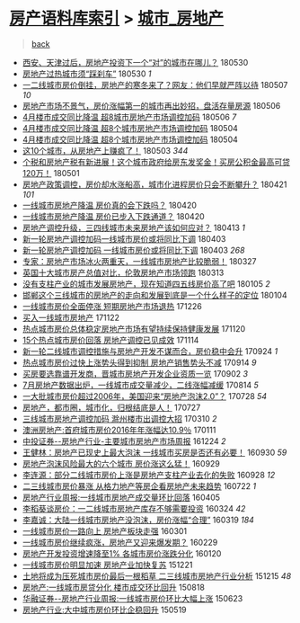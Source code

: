 [房产语料库索引](../../README.md)  > [城市_房地产](城市_房地产.md)
====
> [back](../README.md)

- [西安、天津过后，房地产投资下一个“对”的城市在哪儿？](http://jkwz.applinzi.com/ittc/7108813869776634897.html#%E8%A5%BF%E5%AE%89%E3%80%81%E5%A4%A9%E6%B4%A5%E8%BF%87%E5%90%8E%EF%BC%8C%E6%88%BF%E5%9C%B0%E4%BA%A7%E6%8A%95%E8%B5%84%E4%B8%8B%E4%B8%80%E4%B8%AA%E2%80%9C%E5%AF%B9%E2%80%9D%E7%9A%84%E5%9F%8E%E5%B8%82%E5%9C%A8%E5%93%AA%E5%84%BF%EF%BC%9F) 180530  
- [房地产过热城市须“踩刹车”](http://jkwz.applinzi.com/ittc/7108788300720636934.html#%E6%88%BF%E5%9C%B0%E4%BA%A7%E8%BF%87%E7%83%AD%E5%9F%8E%E5%B8%82%E9%A1%BB%E2%80%9C%E8%B8%A9%E5%88%B9%E8%BD%A6%E2%80%9D) 180530 *1* 
- [一二线城市房价倒挂，房地产的寒冬来了？网友：他们早就严阵以待](http://jkwz.applinzi.com/ittc/7100270198873654289.html#%E4%B8%80%E4%BA%8C%E7%BA%BF%E5%9F%8E%E5%B8%82%E6%88%BF%E4%BB%B7%E5%80%92%E6%8C%82%EF%BC%8C%E6%88%BF%E5%9C%B0%E4%BA%A7%E7%9A%84%E5%AF%92%E5%86%AC%E6%9D%A5%E4%BA%86%EF%BC%9F%E7%BD%91%E5%8F%8B%EF%BC%9A%E4%BB%96%E4%BB%AC%E6%97%A9%E5%B0%B1%E4%B8%A5%E9%98%B5%E4%BB%A5%E5%BE%85) 180507 *10* 
- [房地产市场不景气，房价涨幅第一的城市再出妙招，盘活存量房源](http://jkwz.applinzi.com/ittc/7099919263244747786.html#%E6%88%BF%E5%9C%B0%E4%BA%A7%E5%B8%82%E5%9C%BA%E4%B8%8D%E6%99%AF%E6%B0%94%EF%BC%8C%E6%88%BF%E4%BB%B7%E6%B6%A8%E5%B9%85%E7%AC%AC%E4%B8%80%E7%9A%84%E5%9F%8E%E5%B8%82%E5%86%8D%E5%87%BA%E5%A6%99%E6%8B%9B%EF%BC%8C%E7%9B%98%E6%B4%BB%E5%AD%98%E9%87%8F%E6%88%BF%E6%BA%90) 180506  
- [4月楼市成交同比降温 超8城市房地产市场调控加码](http://jkwz.applinzi.com/ittc/7099901847949280267.html#4%E6%9C%88%E6%A5%BC%E5%B8%82%E6%88%90%E4%BA%A4%E5%90%8C%E6%AF%94%E9%99%8D%E6%B8%A9+%E8%B6%858%E5%9F%8E%E5%B8%82%E6%88%BF%E5%9C%B0%E4%BA%A7%E5%B8%82%E5%9C%BA%E8%B0%83%E6%8E%A7%E5%8A%A0%E7%A0%81) 180506 *7* 
- [4月楼市成交同比降温 超8个城市房地产市场调控加码](http://jkwz.applinzi.com/ittc/7099274280724595718.html#4%E6%9C%88%E6%A5%BC%E5%B8%82%E6%88%90%E4%BA%A4%E5%90%8C%E6%AF%94%E9%99%8D%E6%B8%A9+%E8%B6%858%E4%B8%AA%E5%9F%8E%E5%B8%82%E6%88%BF%E5%9C%B0%E4%BA%A7%E5%B8%82%E5%9C%BA%E8%B0%83%E6%8E%A7%E5%8A%A0%E7%A0%81) 180504  
- [4月楼市成交同比降温 超8个城市房地产市场调控加码](http://jkwz.applinzi.com/ittc/7099258843798438918.html#4%E6%9C%88%E6%A5%BC%E5%B8%82%E6%88%90%E4%BA%A4%E5%90%8C%E6%AF%94%E9%99%8D%E6%B8%A9+%E8%B6%858%E4%B8%AA%E5%9F%8E%E5%B8%82%E6%88%BF%E5%9C%B0%E4%BA%A7%E5%B8%82%E5%9C%BA%E8%B0%83%E6%8E%A7%E5%8A%A0%E7%A0%81) 180504  
- [这10个城市，从房地产上赚疯了！](http://jkwz.applinzi.com/ittc/7098926768327230474.html#%E8%BF%9910%E4%B8%AA%E5%9F%8E%E5%B8%82%EF%BC%8C%E4%BB%8E%E6%88%BF%E5%9C%B0%E4%BA%A7%E4%B8%8A%E8%B5%9A%E7%96%AF%E4%BA%86%EF%BC%81) 180503 *344* 
- [个税和房地产税有新进展！这个城市政府给房东发奖金！买房公积金最高可贷120万！](http://jkwz.applinzi.com/ittc/7098011299344811014.html#%E4%B8%AA%E7%A8%8E%E5%92%8C%E6%88%BF%E5%9C%B0%E4%BA%A7%E7%A8%8E%E6%9C%89%E6%96%B0%E8%BF%9B%E5%B1%95%EF%BC%81%E8%BF%99%E4%B8%AA%E5%9F%8E%E5%B8%82%E6%94%BF%E5%BA%9C%E7%BB%99%E6%88%BF%E4%B8%9C%E5%8F%91%E5%A5%96%E9%87%91%EF%BC%81%E4%B9%B0%E6%88%BF%E5%85%AC%E7%A7%AF%E9%87%91%E6%9C%80%E9%AB%98%E5%8F%AF%E8%B4%B7120%E4%B8%87%EF%BC%81) 180501  
- [房地产政策调控，房价却水涨船高，城市化进程房价只会不断攀升？](http://jkwz.applinzi.com/ittc/7094555547556905995.html#%E6%88%BF%E5%9C%B0%E4%BA%A7%E6%94%BF%E7%AD%96%E8%B0%83%E6%8E%A7%EF%BC%8C%E6%88%BF%E4%BB%B7%E5%8D%B4%E6%B0%B4%E6%B6%A8%E8%88%B9%E9%AB%98%EF%BC%8C%E5%9F%8E%E5%B8%82%E5%8C%96%E8%BF%9B%E7%A8%8B%E6%88%BF%E4%BB%B7%E5%8F%AA%E4%BC%9A%E4%B8%8D%E6%96%AD%E6%94%80%E5%8D%87%EF%BC%9F) 180421 *101* 
- [一线城市房地产降温 房价真的会下跌吗？](http://jkwz.applinzi.com/ittc/7094035321924879376.html#%E4%B8%80%E7%BA%BF%E5%9F%8E%E5%B8%82%E6%88%BF%E5%9C%B0%E4%BA%A7%E9%99%8D%E6%B8%A9+%E6%88%BF%E4%BB%B7%E7%9C%9F%E7%9A%84%E4%BC%9A%E4%B8%8B%E8%B7%8C%E5%90%97%EF%BC%9F) 180420  
- [一线城市房地产降温 房价已步入下跌通道？](http://jkwz.applinzi.com/ittc/7093934996954022923.html#%E4%B8%80%E7%BA%BF%E5%9F%8E%E5%B8%82%E6%88%BF%E5%9C%B0%E4%BA%A7%E9%99%8D%E6%B8%A9+%E6%88%BF%E4%BB%B7%E5%B7%B2%E6%AD%A5%E5%85%A5%E4%B8%8B%E8%B7%8C%E9%80%9A%E9%81%93%EF%BC%9F) 180420  
- [房地产调控升级，三四线城市未来房地产该如何应对？](http://jkwz.applinzi.com/ittc/7091605214631298055.html#%E6%88%BF%E5%9C%B0%E4%BA%A7%E8%B0%83%E6%8E%A7%E5%8D%87%E7%BA%A7%EF%BC%8C%E4%B8%89%E5%9B%9B%E7%BA%BF%E5%9F%8E%E5%B8%82%E6%9C%AA%E6%9D%A5%E6%88%BF%E5%9C%B0%E4%BA%A7%E8%AF%A5%E5%A6%82%E4%BD%95%E5%BA%94%E5%AF%B9%EF%BC%9F) 180413 *1* 
- [新一轮房地产调控加码一线城市房价或将同比下调](http://jkwz.applinzi.com/ittc/7087663317512619015.html#%E6%96%B0%E4%B8%80%E8%BD%AE%E6%88%BF%E5%9C%B0%E4%BA%A7%E8%B0%83%E6%8E%A7%E5%8A%A0%E7%A0%81%E4%B8%80%E7%BA%BF%E5%9F%8E%E5%B8%82%E6%88%BF%E4%BB%B7%E6%88%96%E5%B0%86%E5%90%8C%E6%AF%94%E4%B8%8B%E8%B0%83) 180403  
- [新一轮房地产调控加码 一线城市房价或将同比下调](http://jkwz.applinzi.com/ittc/7087646378513925131.html#%E6%96%B0%E4%B8%80%E8%BD%AE%E6%88%BF%E5%9C%B0%E4%BA%A7%E8%B0%83%E6%8E%A7%E5%8A%A0%E7%A0%81+%E4%B8%80%E7%BA%BF%E5%9F%8E%E5%B8%82%E6%88%BF%E4%BB%B7%E6%88%96%E5%B0%86%E5%90%8C%E6%AF%94%E4%B8%8B%E8%B0%83) 180403 *268* 
- [专家：房地产市场冰火两重天，一线城市房地产比较脆弱！](http://jkwz.applinzi.com/ittc/7085215601545184272.html#%E4%B8%93%E5%AE%B6%EF%BC%9A%E6%88%BF%E5%9C%B0%E4%BA%A7%E5%B8%82%E5%9C%BA%E5%86%B0%E7%81%AB%E4%B8%A4%E9%87%8D%E5%A4%A9%EF%BC%8C%E4%B8%80%E7%BA%BF%E5%9F%8E%E5%B8%82%E6%88%BF%E5%9C%B0%E4%BA%A7%E6%AF%94%E8%BE%83%E8%84%86%E5%BC%B1%EF%BC%81) 180327  
- [英国十大城市房产总值对比，伦敦房地产市场领跑](http://jkwz.applinzi.com/ittc/7079899524191749127.html#%E8%8B%B1%E5%9B%BD%E5%8D%81%E5%A4%A7%E5%9F%8E%E5%B8%82%E6%88%BF%E4%BA%A7%E6%80%BB%E5%80%BC%E5%AF%B9%E6%AF%94%EF%BC%8C%E4%BC%A6%E6%95%A6%E6%88%BF%E5%9C%B0%E4%BA%A7%E5%B8%82%E5%9C%BA%E9%A2%86%E8%B7%91) 180313  
- [没有支柱产业的城市发展房地产，现在知道四五线房价高了吧](http://jkwz.applinzi.com/ittc/7055001219460760587.html#%E6%B2%A1%E6%9C%89%E6%94%AF%E6%9F%B1%E4%BA%A7%E4%B8%9A%E7%9A%84%E5%9F%8E%E5%B8%82%E5%8F%91%E5%B1%95%E6%88%BF%E5%9C%B0%E4%BA%A7%EF%BC%8C%E7%8E%B0%E5%9C%A8%E7%9F%A5%E9%81%93%E5%9B%9B%E4%BA%94%E7%BA%BF%E6%88%BF%E4%BB%B7%E9%AB%98%E4%BA%86%E5%90%A7) 180105 *2* 
- [邯郸这个三线城市的房地产的走向和发展到底是一个什么样子的定位](http://jkwz.applinzi.com/ittc/7054659174468682763.html#%E9%82%AF%E9%83%B8%E8%BF%99%E4%B8%AA%E4%B8%89%E7%BA%BF%E5%9F%8E%E5%B8%82%E7%9A%84%E6%88%BF%E5%9C%B0%E4%BA%A7%E7%9A%84%E8%B5%B0%E5%90%91%E5%92%8C%E5%8F%91%E5%B1%95%E5%88%B0%E5%BA%95%E6%98%AF%E4%B8%80%E4%B8%AA%E4%BB%80%E4%B9%88%E6%A0%B7%E5%AD%90%E7%9A%84%E5%AE%9A%E4%BD%8D) 180104  
- [一线城市房价全面停涨 短期房地产市场退热](http://jkwz.applinzi.com/ittc/7051314709720990736.html#%E4%B8%80%E7%BA%BF%E5%9F%8E%E5%B8%82%E6%88%BF%E4%BB%B7%E5%85%A8%E9%9D%A2%E5%81%9C%E6%B6%A8+%E7%9F%AD%E6%9C%9F%E6%88%BF%E5%9C%B0%E4%BA%A7%E5%B8%82%E5%9C%BA%E9%80%80%E7%83%AD) 171226  
- [买入一线城市房地产](http://jkwz.applinzi.com/ittc/7038825185199784977.html#%E4%B9%B0%E5%85%A5%E4%B8%80%E7%BA%BF%E5%9F%8E%E5%B8%82%E6%88%BF%E5%9C%B0%E4%BA%A7) 171122  
- [热点城市房价总体稳定房地产市场有望持续保持健康发展](http://jkwz.applinzi.com/ittc/7037968813503546385.html#%E7%83%AD%E7%82%B9%E5%9F%8E%E5%B8%82%E6%88%BF%E4%BB%B7%E6%80%BB%E4%BD%93%E7%A8%B3%E5%AE%9A%E6%88%BF%E5%9C%B0%E4%BA%A7%E5%B8%82%E5%9C%BA%E6%9C%89%E6%9C%9B%E6%8C%81%E7%BB%AD%E4%BF%9D%E6%8C%81%E5%81%A5%E5%BA%B7%E5%8F%91%E5%B1%95) 171120  
- [15个热点城市房价回落 房地产调控已见成效](http://jkwz.applinzi.com/ittc/7035829463223370769.html#15%E4%B8%AA%E7%83%AD%E7%82%B9%E5%9F%8E%E5%B8%82%E6%88%BF%E4%BB%B7%E5%9B%9E%E8%90%BD+%E6%88%BF%E5%9C%B0%E4%BA%A7%E8%B0%83%E6%8E%A7%E5%B7%B2%E8%A7%81%E6%88%90%E6%95%88) 171114  
- [新一轮二线城市调控措施与房地产开发不谋而合，房价稳中会升](http://jkwz.applinzi.com/ittc/7016821491776357393.html#%E6%96%B0%E4%B8%80%E8%BD%AE%E4%BA%8C%E7%BA%BF%E5%9F%8E%E5%B8%82%E8%B0%83%E6%8E%A7%E6%8E%AA%E6%96%BD%E4%B8%8E%E6%88%BF%E5%9C%B0%E4%BA%A7%E5%BC%80%E5%8F%91%E4%B8%8D%E8%B0%8B%E8%80%8C%E5%90%88%EF%BC%8C%E6%88%BF%E4%BB%B7%E7%A8%B3%E4%B8%AD%E4%BC%9A%E5%8D%87) 170924 *1* 
- [热点城市房价过快上涨势头得到抑制 房地产销售势头不减](http://jkwz.applinzi.com/ittc/7013207322556630033.html#%E7%83%AD%E7%82%B9%E5%9F%8E%E5%B8%82%E6%88%BF%E4%BB%B7%E8%BF%87%E5%BF%AB%E4%B8%8A%E6%B6%A8%E5%8A%BF%E5%A4%B4%E5%BE%97%E5%88%B0%E6%8A%91%E5%88%B6+%E6%88%BF%E5%9C%B0%E4%BA%A7%E9%94%80%E5%94%AE%E5%8A%BF%E5%A4%B4%E4%B8%8D%E5%87%8F) 170914 *9* 
- [买房要选靠谱开发商，晋城市房地产开发企业资质一览](http://jkwz.applinzi.com/ittc/7008663279382299664.html#%E4%B9%B0%E6%88%BF%E8%A6%81%E9%80%89%E9%9D%A0%E8%B0%B1%E5%BC%80%E5%8F%91%E5%95%86%EF%BC%8C%E6%99%8B%E5%9F%8E%E5%B8%82%E6%88%BF%E5%9C%B0%E4%BA%A7%E5%BC%80%E5%8F%91%E4%BC%81%E4%B8%9A%E8%B5%84%E8%B4%A8%E4%B8%80%E8%A7%88) 170902 *3* 
- [7月房地产数据出炉，一线城市成交量减少，二线涨幅减缓](http://jkwz.applinzi.com/ittc/7001706275929588752.html#7%E6%9C%88%E6%88%BF%E5%9C%B0%E4%BA%A7%E6%95%B0%E6%8D%AE%E5%87%BA%E7%82%89%EF%BC%8C%E4%B8%80%E7%BA%BF%E5%9F%8E%E5%B8%82%E6%88%90%E4%BA%A4%E9%87%8F%E5%87%8F%E5%B0%91%EF%BC%8C%E4%BA%8C%E7%BA%BF%E6%B6%A8%E5%B9%85%E5%87%8F%E7%BC%93) 170814 *5* 
- [一大批城市房价超过2006年，美国迎来“房地产泡沫2.0”？](http://jkwz.applinzi.com/ittc/6995383118838891537.html#%E4%B8%80%E5%A4%A7%E6%89%B9%E5%9F%8E%E5%B8%82%E6%88%BF%E4%BB%B7%E8%B6%85%E8%BF%872006%E5%B9%B4%EF%BC%8C%E7%BE%8E%E5%9B%BD%E8%BF%8E%E6%9D%A5%E2%80%9C%E6%88%BF%E5%9C%B0%E4%BA%A7%E6%B3%A1%E6%B2%AB2.0%E2%80%9D%EF%BC%9F) 170728 *54* 
- [房地产，都市圈，城市化，归根结底是人！](http://jkwz.applinzi.com/ittc/6995032814826030097.html#%E6%88%BF%E5%9C%B0%E4%BA%A7%EF%BC%8C%E9%83%BD%E5%B8%82%E5%9C%88%EF%BC%8C%E5%9F%8E%E5%B8%82%E5%8C%96%EF%BC%8C%E5%BD%92%E6%A0%B9%E7%BB%93%E5%BA%95%E6%98%AF%E4%BA%BA%EF%BC%81) 170727  
- [三线城市房地产调控加码 滁州楼市出调控大招](http://jkwz.applinzi.com/ittc/6943418185557738501.html#%E4%B8%89%E7%BA%BF%E5%9F%8E%E5%B8%82%E6%88%BF%E5%9C%B0%E4%BA%A7%E8%B0%83%E6%8E%A7%E5%8A%A0%E7%A0%81+%E6%BB%81%E5%B7%9E%E6%A5%BC%E5%B8%82%E5%87%BA%E8%B0%83%E6%8E%A7%E5%A4%A7%E6%8B%9B) 170310 *2* 
- [澳洲房地产:首府城市房价2016年年涨幅达10.9％](http://jkwz.applinzi.com/ittc/6921872848141681669.html#%E6%BE%B3%E6%B4%B2%E6%88%BF%E5%9C%B0%E4%BA%A7%3A%E9%A6%96%E5%BA%9C%E5%9F%8E%E5%B8%82%E6%88%BF%E4%BB%B72016%E5%B9%B4%E5%B9%B4%E6%B6%A8%E5%B9%85%E8%BE%BE10.9%EF%BC%85) 170111  
- [中投证券--房地产行业-主要城市房地产市场周报](http://jkwz.applinzi.com/ittc/6915150392546821125.html#%E4%B8%AD%E6%8A%95%E8%AF%81%E5%88%B8--%E6%88%BF%E5%9C%B0%E4%BA%A7%E8%A1%8C%E4%B8%9A-%E4%B8%BB%E8%A6%81%E5%9F%8E%E5%B8%82%E6%88%BF%E5%9C%B0%E4%BA%A7%E5%B8%82%E5%9C%BA%E5%91%A8%E6%8A%A5) 161224 *2* 
- [王健林：房地产已现史上最大泡沫 一线城市买房是否还有必要！](http://jkwz.applinzi.com/ittc/6883592281285723140.html#%E7%8E%8B%E5%81%A5%E6%9E%97%EF%BC%9A%E6%88%BF%E5%9C%B0%E4%BA%A7%E5%B7%B2%E7%8E%B0%E5%8F%B2%E4%B8%8A%E6%9C%80%E5%A4%A7%E6%B3%A1%E6%B2%AB+%E4%B8%80%E7%BA%BF%E5%9F%8E%E5%B8%82%E4%B9%B0%E6%88%BF%E6%98%AF%E5%90%A6%E8%BF%98%E6%9C%89%E5%BF%85%E8%A6%81%EF%BC%81) 160930 *59* 
- [房地产泡沫风险最大的六个城市 房价涨这么猛！](http://jkwz.applinzi.com/ittc/6883208820754482181.html#%E6%88%BF%E5%9C%B0%E4%BA%A7%E6%B3%A1%E6%B2%AB%E9%A3%8E%E9%99%A9%E6%9C%80%E5%A4%A7%E7%9A%84%E5%85%AD%E4%B8%AA%E5%9F%8E%E5%B8%82+%E6%88%BF%E4%BB%B7%E6%B6%A8%E8%BF%99%E4%B9%88%E7%8C%9B%EF%BC%81) 160929  
- [李连源：部分二线城市房价上涨是房地产支柱产业去化的失败](http://jkwz.applinzi.com/ittc/6882849079767335941.html#%E6%9D%8E%E8%BF%9E%E6%BA%90%EF%BC%9A%E9%83%A8%E5%88%86%E4%BA%8C%E7%BA%BF%E5%9F%8E%E5%B8%82%E6%88%BF%E4%BB%B7%E4%B8%8A%E6%B6%A8%E6%98%AF%E6%88%BF%E5%9C%B0%E4%BA%A7%E6%94%AF%E6%9F%B1%E4%BA%A7%E4%B8%9A%E5%8E%BB%E5%8C%96%E7%9A%84%E5%A4%B1%E8%B4%A5) 160928 *12* 
- [二三线城市房价暴涨 从格力地产等房企看房地产未来趋势](http://jkwz.applinzi.com/ittc/6857735491927147524.html#%E4%BA%8C%E4%B8%89%E7%BA%BF%E5%9F%8E%E5%B8%82%E6%88%BF%E4%BB%B7%E6%9A%B4%E6%B6%A8+%E4%BB%8E%E6%A0%BC%E5%8A%9B%E5%9C%B0%E4%BA%A7%E7%AD%89%E6%88%BF%E4%BC%81%E7%9C%8B%E6%88%BF%E5%9C%B0%E4%BA%A7%E6%9C%AA%E6%9D%A5%E8%B6%8B%E5%8A%BF) 160722 *1* 
- [房地产行业周报:一线城市房地产成交量环比回落](http://jkwz.applinzi.com/ittc/6817652791795254277.html#%E6%88%BF%E5%9C%B0%E4%BA%A7%E8%A1%8C%E4%B8%9A%E5%91%A8%E6%8A%A5%3A%E4%B8%80%E7%BA%BF%E5%9F%8E%E5%B8%82%E6%88%BF%E5%9C%B0%E4%BA%A7%E6%88%90%E4%BA%A4%E9%87%8F%E7%8E%AF%E6%AF%94%E5%9B%9E%E8%90%BD) 160405  
- [李稻葵谈房价：一二线城市房地产库存不够需要投资](http://jkwz.applinzi.com/ittc/6813049412498523140.html#%E6%9D%8E%E7%A8%BB%E8%91%B5%E8%B0%88%E6%88%BF%E4%BB%B7%EF%BC%9A%E4%B8%80%E4%BA%8C%E7%BA%BF%E5%9F%8E%E5%B8%82%E6%88%BF%E5%9C%B0%E4%BA%A7%E5%BA%93%E5%AD%98%E4%B8%8D%E5%A4%9F%E9%9C%80%E8%A6%81%E6%8A%95%E8%B5%84) 160324 *42* 
- [李嘉诚：大陆一线城市房地产没泡沫，房价涨幅“合理”](http://jkwz.applinzi.com/ittc/6811226756392420357.html#%E6%9D%8E%E5%98%89%E8%AF%9A%EF%BC%9A%E5%A4%A7%E9%99%86%E4%B8%80%E7%BA%BF%E5%9F%8E%E5%B8%82%E6%88%BF%E5%9C%B0%E4%BA%A7%E6%B2%A1%E6%B3%A1%E6%B2%AB%EF%BC%8C%E6%88%BF%E4%BB%B7%E6%B6%A8%E5%B9%85%E2%80%9C%E5%90%88%E7%90%86%E2%80%9D) 160319 *184* 
- [一线城市房价一路向上 房地产板块走强](http://jkwz.applinzi.com/ittc/6804548960395985924.html#%E4%B8%80%E7%BA%BF%E5%9F%8E%E5%B8%82%E6%88%BF%E4%BB%B7%E4%B8%80%E8%B7%AF%E5%90%91%E4%B8%8A+%E6%88%BF%E5%9C%B0%E4%BA%A7%E6%9D%BF%E5%9D%97%E8%B5%B0%E5%BC%BA) 160301  
- [一线城市房价继续疯涨，房地产又迎来爆发期？](http://jkwz.applinzi.com/ittc/6804256589896745988.html#%E4%B8%80%E7%BA%BF%E5%9F%8E%E5%B8%82%E6%88%BF%E4%BB%B7%E7%BB%A7%E7%BB%AD%E7%96%AF%E6%B6%A8%EF%BC%8C%E6%88%BF%E5%9C%B0%E4%BA%A7%E5%8F%88%E8%BF%8E%E6%9D%A5%E7%88%86%E5%8F%91%E6%9C%9F%EF%BC%9F) 160229  
- [房地产开发投资增速降至1% 各城市房价涨跌分化](http://jkwz.applinzi.com/ittc/6789376990490657796.html#%E6%88%BF%E5%9C%B0%E4%BA%A7%E5%BC%80%E5%8F%91%E6%8A%95%E8%B5%84%E5%A2%9E%E9%80%9F%E9%99%8D%E8%87%B31%25+%E5%90%84%E5%9F%8E%E5%B8%82%E6%88%BF%E4%BB%B7%E6%B6%A8%E8%B7%8C%E5%88%86%E5%8C%96) 160120  
- [一线城市房价明显加速 房地产业加快复苏](http://jkwz.applinzi.com/ittc/6778310192211166212.html#%E4%B8%80%E7%BA%BF%E5%9F%8E%E5%B8%82%E6%88%BF%E4%BB%B7%E6%98%8E%E6%98%BE%E5%8A%A0%E9%80%9F+%E6%88%BF%E5%9C%B0%E4%BA%A7%E4%B8%9A%E5%8A%A0%E5%BF%AB%E5%A4%8D%E8%8B%8F) 151221  
- [土地将成为压死城市房价最后一根稻草 二三线城市房地产行业分析](http://jkwz.applinzi.com/ittc/6776010472402977797.html#%E5%9C%9F%E5%9C%B0%E5%B0%86%E6%88%90%E4%B8%BA%E5%8E%8B%E6%AD%BB%E5%9F%8E%E5%B8%82%E6%88%BF%E4%BB%B7%E6%9C%80%E5%90%8E%E4%B8%80%E6%A0%B9%E7%A8%BB%E8%8D%89+%E4%BA%8C%E4%B8%89%E7%BA%BF%E5%9F%8E%E5%B8%82%E6%88%BF%E5%9C%B0%E4%BA%A7%E8%A1%8C%E4%B8%9A%E5%88%86%E6%9E%90) 151215 *48* 
- [房地产:一线城市房贷分化 楼市成交环比回升](http://jkwz.applinzi.com/ittc/547650615729206725.html#%E6%88%BF%E5%9C%B0%E4%BA%A7%3A%E4%B8%80%E7%BA%BF%E5%9F%8E%E5%B8%82%E6%88%BF%E8%B4%B7%E5%88%86%E5%8C%96+%E6%A5%BC%E5%B8%82%E6%88%90%E4%BA%A4%E7%8E%AF%E6%AF%94%E5%9B%9E%E5%8D%87) 150818  
- [华融证券--房地产行业周报:一线城市房价环比大幅上涨](http://jkwz.applinzi.com/ittc/547650611423417266.html#%E5%8D%8E%E8%9E%8D%E8%AF%81%E5%88%B8--%E6%88%BF%E5%9C%B0%E4%BA%A7%E8%A1%8C%E4%B8%9A%E5%91%A8%E6%8A%A5%3A%E4%B8%80%E7%BA%BF%E5%9F%8E%E5%B8%82%E6%88%BF%E4%BB%B7%E7%8E%AF%E6%AF%94%E5%A4%A7%E5%B9%85%E4%B8%8A%E6%B6%A8) 150623  
- [房地产行业:大中城市房价环比企稳回升](http://jkwz.applinzi.com/ittc/547650611411561700.html#%E6%88%BF%E5%9C%B0%E4%BA%A7%E8%A1%8C%E4%B8%9A%3A%E5%A4%A7%E4%B8%AD%E5%9F%8E%E5%B8%82%E6%88%BF%E4%BB%B7%E7%8E%AF%E6%AF%94%E4%BC%81%E7%A8%B3%E5%9B%9E%E5%8D%87) 150519  
